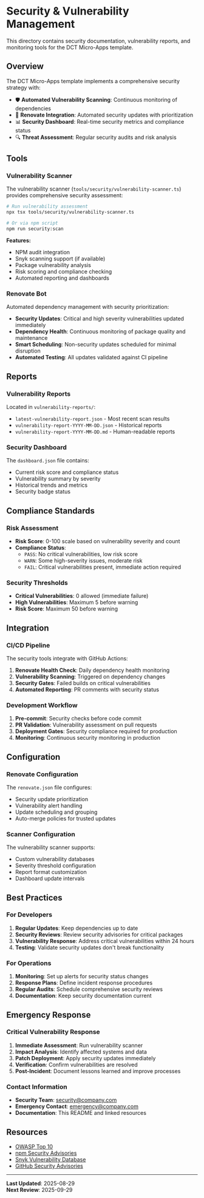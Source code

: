 # Security & Vulnerability Management

This directory contains security documentation, vulnerability reports, and monitoring tools for the DCT Micro-Apps template.

## Overview

The DCT Micro-Apps template implements a comprehensive security strategy with:

- 🛡️ **Automated Vulnerability Scanning**: Continuous monitoring of dependencies
- 🤖 **Renovate Integration**: Automated security updates with prioritization
- 📊 **Security Dashboard**: Real-time security metrics and compliance status
- 🔍 **Threat Assessment**: Regular security audits and risk analysis

## Tools

### Vulnerability Scanner

The vulnerability scanner (`tools/security/vulnerability-scanner.ts`) provides comprehensive security assessment:

```bash
# Run vulnerability assessment
npx tsx tools/security/vulnerability-scanner.ts

# Or via npm script
npm run security:scan
```

**Features:**
- NPM audit integration
- Snyk scanning support (if available)
- Package vulnerability analysis
- Risk scoring and compliance checking
- Automated reporting and dashboards

### Renovate Bot

Automated dependency management with security prioritization:

- **Security Updates**: Critical and high severity vulnerabilities updated immediately
- **Dependency Health**: Continuous monitoring of package quality and maintenance
- **Smart Scheduling**: Non-security updates scheduled for minimal disruption
- **Automated Testing**: All updates validated against CI pipeline

## Reports

### Vulnerability Reports

Located in `vulnerability-reports/`:
- `latest-vulnerability-report.json` - Most recent scan results
- `vulnerability-report-YYYY-MM-DD.json` - Historical reports
- `vulnerability-report-YYYY-MM-DD.md` - Human-readable reports

### Security Dashboard

The `dashboard.json` file contains:
- Current risk score and compliance status
- Vulnerability summary by severity
- Historical trends and metrics
- Security badge status

## Compliance Standards

### Risk Assessment

- **Risk Score**: 0-100 scale based on vulnerability severity and count
- **Compliance Status**:
  - `PASS`: No critical vulnerabilities, low risk score
  - `WARN`: Some high-severity issues, moderate risk
  - `FAIL`: Critical vulnerabilities present, immediate action required

### Security Thresholds

- **Critical Vulnerabilities**: 0 allowed (immediate failure)
- **High Vulnerabilities**: Maximum 5 before warning
- **Risk Score**: Maximum 50 before warning

## Integration

### CI/CD Pipeline

The security tools integrate with GitHub Actions:

1. **Renovate Health Check**: Daily dependency health monitoring
2. **Vulnerability Scanning**: Triggered on dependency changes
3. **Security Gates**: Failed builds on critical vulnerabilities
4. **Automated Reporting**: PR comments with security status

### Development Workflow

1. **Pre-commit**: Security checks before code commit
2. **PR Validation**: Vulnerability assessment on pull requests
3. **Deployment Gates**: Security compliance required for production
4. **Monitoring**: Continuous security monitoring in production

## Configuration

### Renovate Configuration

The `renovate.json` file configures:
- Security update prioritization
- Vulnerability alert handling
- Update scheduling and grouping
- Auto-merge policies for trusted updates

### Scanner Configuration

The vulnerability scanner supports:
- Custom vulnerability databases
- Severity threshold configuration
- Report format customization
- Dashboard update intervals

## Best Practices

### For Developers

1. **Regular Updates**: Keep dependencies up to date
2. **Security Reviews**: Review security advisories for critical packages
3. **Vulnerability Response**: Address critical vulnerabilities within 24 hours
4. **Testing**: Validate security updates don't break functionality

### For Operations

1. **Monitoring**: Set up alerts for security status changes
2. **Response Plans**: Define incident response procedures
3. **Regular Audits**: Schedule comprehensive security reviews
4. **Documentation**: Keep security documentation current

## Emergency Response

### Critical Vulnerability Response

1. **Immediate Assessment**: Run vulnerability scanner
2. **Impact Analysis**: Identify affected systems and data
3. **Patch Deployment**: Apply security updates immediately
4. **Verification**: Confirm vulnerabilities are resolved
5. **Post-Incident**: Document lessons learned and improve processes

### Contact Information

- **Security Team**: [security@company.com](mailto:security@company.com)
- **Emergency Contact**: [emergency@company.com](mailto:emergency@company.com)
- **Documentation**: This README and linked resources

## Resources

- [OWASP Top 10](https://owasp.org/www-project-top-ten/)
- [npm Security Advisories](https://www.npmjs.com/advisories)
- [Snyk Vulnerability Database](https://snyk.io/vuln/)
- [GitHub Security Advisories](https://github.com/advisories)

---

**Last Updated**: 2025-08-29  
**Next Review**: 2025-09-29